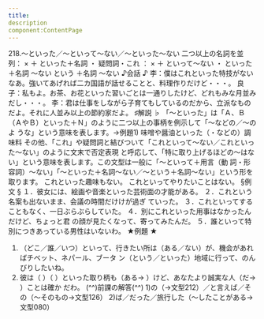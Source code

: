 ```yaml
---
title:
description
component:ContentPage
---
```



218.～といった／～といって～ない／～といった～ない
二つ以上の名詞を並列： × ＋ といった＋名詞 ・
疑問詞・これ ： × ＋ といって～ない ・
といった＋名詞 ～ない
という ＋名詞 ～ない
♪会話 ♪
李：僕はこれといった特技がないなあ。強いてあげれば二カ国語が話せることと、料理作りだけど・・・。 良子：私もよ。お茶、お花といった習いごとは一通りしたけど、どれもみな月並みだし・・・。
李：君は仕事をしながら子育てもしているのだから、立派なものだよ。それに人並み以上の節約家だよ。
♯解説 ♭
「～といった」は「Ａ、Ｂ（ＡやＢ）といった＋Ｎ」のように二つ以上の事柄を例示して「～などの／～のよ うな」という意味を表します。→例題1)
味噌や醤油といった（・などの）調味料 その他、「これ」や疑問詞と結びついて「これといって～ない／これといった～ない」のように文末で否定表現
と呼応して、「特に取り上げるほどの～はない」という意味を表します。この文型は一般に「～といって＋用言（動
詞・形容詞）～ない」「～といった＋名詞～ない／～という＋名詞～ない」という形を取ります。 これといった趣味もない。
これといってやりたいことはない。
§例文 §
１．彼女には、絵画や音楽といった芸術面の才能がある。
２．これという名案も出ないまま、会議の時間だけけが過ぎ ていった。
３．これといってすることもなく、一日ぶらぶらしていた。
４．別にこれといった用事はなかったんだけど、ちょっと君 の顔が見たくなって、寄ってみたんだ。
５．誰といって特別につきあっている男性はいないわ。
★例題 ★
1) （どこ／誰／いつ）といって、行きたい所は（ある／ない）が、機会があればチベット、ネパール、ブータ ン（という／といった）地域に行って、のんびりしたいね。
2) 彼は（ ）（ ）といった取り柄も（ある→ ）けど、あなたより誠実な人（だ→ ）ことは確か だわ。
(^^)前課の解答(^^)
1)の（→文型212）／と言えば／その（～そのもの→文型126）
2)ば／だった／旅行した（～したことがある→文型080）
